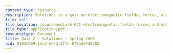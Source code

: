 ```yaml
---
content_type: resource
description: Solutions to a quiz on electromagnetic fields, forces, and motion.
file: null
file_location: /coursemedia/6-641-electromagnetic-fields-forces-and-motion-spring-2009/9103e0691ecdee422ffc070ade7d0282_MIT6_641s09_sol_quiz2006_2.pdf
file_type: application/pdf
resourcetype: Document
title: Quiz 2 - Solutions - Spring 2006
uid: 9103e069-1ecd-ee42-2ffc-070ade7d0282
---
```

